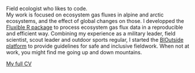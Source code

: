 Field ecologist who likes to code.  
My work is focused on ecosystem gas fluxes in alpine and arctic ecosystems, and the effect of global changes on those.
I developped the [Fluxible R package](https://plant-functional-trait-course.github.io/fluxible/) to process ecosystem gas flux data in a reproducible and efficient way.
Combining my experience as a military leader, field scientist, scout leader and outdoor sports regular, I started the [BIOutside platform](https://bioutside.w.uib.no/) to provide guidelines for safe and inclusive fieldwork.
When not at work, you might find me going up and down mountains.

[My full CV](https://jogaudard.github.io/CV_jgaudard/)

<!--
**jogaudard/jogaudard** is a ✨ _special_ ✨ repository because its `README.md` (this file) appears on your GitHub profile.

Here are some ideas to get you started:

- 🔭 I’m currently working on ...
- 🌱 I’m currently learning ...
- 👯 I’m looking to collaborate on ...
- 🤔 I’m looking for help with ...
- 💬 Ask me about ...
- 📫 How to reach me: ...
- 😄 Pronouns: ...
- ⚡ Fun fact: ...
-->
